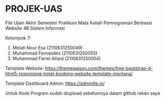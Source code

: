 # PROJEK-UAS
File Ujian Akhir Semester Pratikum Mata Kuliah Pemrograman Berbasis Website 
4B Sistem Informasi 

Kelompok 7: 
1. Melati Nour Esa		      (2110631250049)
2. Muhammad Fernandes	      (2110631250055)
3. Muhammad Farrel Allard 	(2110631250054)

Template Website:
https://themewagon.com/themes/free-bootstrap-4-html5-responsive-hotel-booking-website-template-montana/

Template Dashboard Admin:
https://adminlte.io/

Untuk Kode Program sudah diupload sebelumnya dalam github rekan saya

